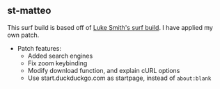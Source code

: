 ## st-matteo

This surf build is based off of [Luke Smith's surf build](https://github.com/LukeSmithxyz/surf). I have applied my own patch.

+ Patch features:
	- Added search engines
	- Fix zoom keybinding
	- Modify download function, and explain cURL options
	- Use start.duckduckgo.com as startpage, instead of `about:blank`
